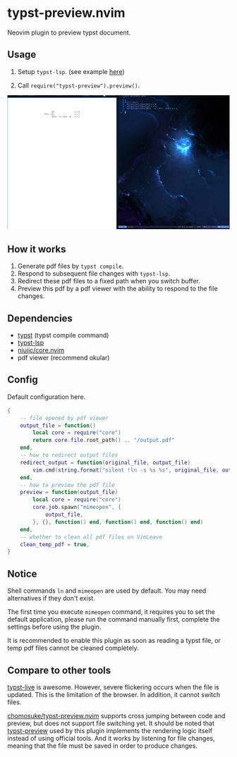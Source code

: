# typst-preview.nvim

Neovim plugin to preview typst document.

## Usage

1. Setup `typst-lsp`. (see example [here](https://github.com/niuiic/modern-neovim-configuration/blob/main/lua/lsp/typst_lsp.lua))

2. Call `require("typst-preview").preview()`.

<img src="https://github.com/niuiic/assets/blob/main/typst-preview.nvim/usage.gif" />

## How it works

1. Generate pdf files by `typst compile`.
2. Respond to subsequent file changes with `typst-lsp`.
3. Redirect these pdf files to a fixed path when you switch buffer.
4. Preview this pdf by a pdf viewer with the ability to respond to the file changes.

## Dependencies

- [typst](https://github.com/typst/typst) (typst compile command)
- [typst-lsp](https://github.com/nvarner/typst-lsp)
- [niuiic/core.nvim](https://github.com/niuiic/core.nvim)
- pdf viewer (recommend okular)

## Config

Default configuration here.

```lua
{
	-- file opened by pdf viewer
	output_file = function()
		local core = require("core")
		return core.file.root_path() .. "/output.pdf"
	end,
	-- how to redirect output files
	redirect_output = function(original_file, output_file)
		vim.cmd(string.format("silent !ln -s %s %s", original_file, output_file))
	end,
	-- how to preview the pdf file
	preview = function(output_file)
		local core = require("core")
		core.job.spawn("mimeopen", {
			output_file,
		}, {}, function() end, function() end, function() end)
	end,
	-- whether to clean all pdf files on VimLeave
	clean_temp_pdf = true,
}
```

## Notice

Shell commands `ln` and `mimeopen` are used by default. You may need alternatives if they don't exist.

The first time you execute `mimeopen` command, it requires you to set the default application, please run the command manually first, complete the settings before using the plugin.

It is recommended to enable this plugin as soon as reading a typst file, or temp pdf files cannot be cleaned completely.

## Compare to other tools

[typst-live](https://github.com/ItsEthra/typst-live) is awesome. However, severe flickering occurs when the file is updated. This is the limitation of the browser. In addition, it cannot switch files.

[chomosuke/typst-preview.nvim](https://github.com/chomosuke/typst-preview.nvim) supports cross jumping between code and preview, but does not support file switching yet. It should be noted that [typst-preview](https://github.com/Enter-tainer/typst-preview) used by this plugin implements the rendering logic itself instead of using official tools. And it works by listening for file changes, meaning that the file must be saved in order to produce changes.

